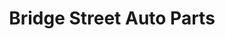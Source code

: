 ---
title: "Bridge Street Auto Parts"
url: /nashua/bridge-street-auto-parts/
shop: Autowerkstatt
---